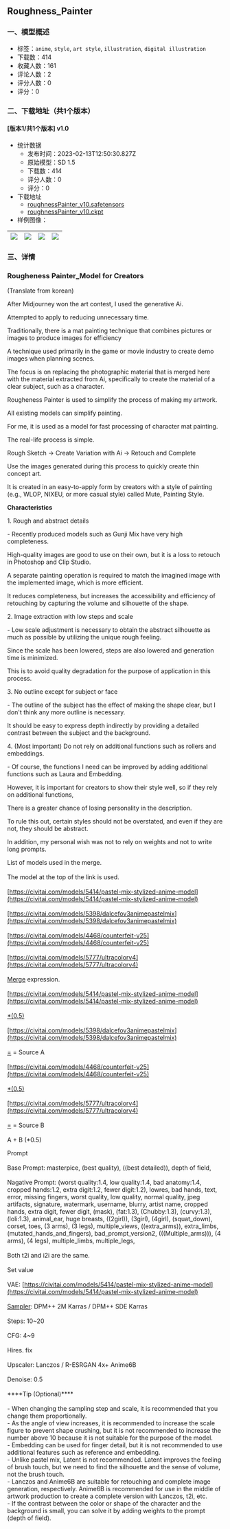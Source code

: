 ## Roughness_Painter
### 一、模型概述

- 标签：`anime`, `style`, `art style`, `illustration`, `digital illustration`
- 下载数：414
- 收藏人数：161
- 评论人数：2
- 评分人数：0
- 评分：0

### 二、下载地址（共1个版本）

#### [版本1/共1个版本] v1.0

- 统计数据
  - 发布时间：2023-02-13T12:50:30.827Z
  - 原始模型：SD 1.5
  - 下载数：414
  - 评分人数：0
  - 评分：0
- 下载地址
  - [roughnessPainter_v10.safetensors](https://civitai.com/api/download/models/9992)
  - [roughnessPainter_v10.ckpt](https://civitai.com/api/download/models/9992?type=Model&format=PickleTensor&size=full&fp=fp16)
- 样例图像：

| <img src="https://image.civitai.com/xG1nkqKTMzGDvpLrqFT7WA/a824999e-2d4e-479a-99ae-b614bbc20800/width=450/97367.jpeg" /> | <img src="https://image.civitai.com/xG1nkqKTMzGDvpLrqFT7WA/e408c58b-c543-4b66-69f3-ed590313de00/width=450/97382.jpeg" /> | <img src="https://image.civitai.com/xG1nkqKTMzGDvpLrqFT7WA/70463bc0-8202-4457-3032-d4bcf6013200/width=450/97381.jpeg" /> | <img src="https://image.civitai.com/xG1nkqKTMzGDvpLrqFT7WA/de77b387-6050-4c85-5487-f439b8b47400/width=450/97380.jpeg" /> |
| ---- | ---- | ---- | ---- |


### 三、详情
<h3>Rougheness Painter_Model for Creators</h3><p></p><p>(Translate from korean)</p><p></p><p>After Midjourney won the art contest, I used the generative Ai.</p><p>Attempted to apply to reducing unnecessary time.</p><p></p><p>Traditionally, there is a mat painting technique that combines pictures or images to produce images for efficiency</p><p>A technique used primarily in the game or movie industry to create demo images when planning scenes.</p><p>The focus is on replacing the photographic material that is merged here with the material extracted from Ai, specifically to create the material of a clear subject, such as a character.</p><p></p><p>Rougheness Painter is used to simplify the process of making my artwork.</p><p>All existing models can simplify painting. </p><p></p><p>For me, it is used as a model for fast processing of character mat painting. </p><p>The real-life process is simple.</p><p></p><p>Rough Sketch -&gt; Create Variation with Ai -&gt; Retouch and Complete</p><p></p><p>Use the images generated during this process to quickly create thin concept art.</p><p>It is created in an easy-to-apply form by creators with a style of painting (e.g., WLOP, NIXEU, or more casual style) called Mute, Painting Style.</p><p></p><p><strong>Characteristics</strong></p><p></p><p>1. Rough and abstract details</p><p>- Recently produced models such as Gunji Mix have very high completeness.</p><p>High-quality images are good to use on their own, but it is a loss to retouch in Photoshop and Clip Studio.</p><p>A separate painting operation is required to match the imagined image with the implemented image, which is more efficient.</p><p>It reduces completeness, but increases the accessibility and efficiency of retouching by capturing the volume and silhouette of the shape.</p><p></p><p>2. Image extraction with low steps and scale</p><p>- Low scale adjustment is necessary to obtain the abstract silhouette as much as possible by utilizing the unique rough feeling.</p><p>Since the scale has been lowered, steps are also lowered and generation time is minimized.</p><p>This is to avoid quality degradation for the purpose of application in this process.</p><p></p><p>3. No outline except for subject or face</p><p>- The outline of the subject has the effect of making the shape clear, but I don't think any more outline is necessary.</p><p>It should be easy to express depth indirectly by providing a detailed contrast between the subject and the background.</p><p></p><p>4. (Most important) Do not rely on additional functions such as rollers and embeddings.</p><p>- Of course, the functions I need can be improved by adding additional functions such as Laura and Embedding.</p><p>However, it is important for creators to show their style well, so if they rely on additional functions,</p><p>There is a greater chance of losing personality in the description.</p><p></p><p>To rule this out, certain styles should not be overstated, and even if they are not, they should be abstract.</p><p></p><p>In addition, my personal wish was not to rely on weights and not to write long prompts.</p><p></p><p>List of models used in the merge.<br /><br />The model at the top of the link is used.<br /><br />[<a target="_blank" rel="ugc" href="https://civitai.com/models/5414/pastel-mix-stylized-anime-model](https://civitai.com/models/5414/pastel-mix-stylized-anime-model)￼￼[https://civitai.com/models/5398/dalcefov3animepastelmix](https://civitai.com/models/5398/dalcefov3animepastelmix)￼￼[https://civitai.com/models/4468/counterfeit-v25](https://civitai.com/models/4468/counterfeit-v25)￼￼[https://civitai.com/models/5777/ultracolorv4](https://civitai.com/models/5777/ultracolorv4)￼￼Merge">https://civitai.com/models/5414/pastel-mix-stylized-anime-model](https://civitai.com/models/5414/pastel-mix-stylized-anime-model)<br /><br />[https://civitai.com/models/5398/dalcefov3animepastelmix](https://civitai.com/models/5398/dalcefov3animepastelmix)<br /><br />[https://civitai.com/models/4468/counterfeit-v25](https://civitai.com/models/4468/counterfeit-v25)<br /><br />[https://civitai.com/models/5777/ultracolorv4](https://civitai.com/models/5777/ultracolorv4)<br /><br />Merge</a> expression.<br /><br />[<a target="_blank" rel="ugc" href="https://civitai.com/models/5414/pastel-mix-stylized-anime-model](https://civitai.com/models/5414/pastel-mix-stylized-anime-model)￼￼*(0.5)￼￼[https://civitai.com/models/5398/dalcefov3animepastelmix](https://civitai.com/models/5398/dalcefov3animepastelmix)￼￼=">https://civitai.com/models/5414/pastel-mix-stylized-anime-model](https://civitai.com/models/5414/pastel-mix-stylized-anime-model)<br /><br />*(0.5)<br /><br />[https://civitai.com/models/5398/dalcefov3animepastelmix](https://civitai.com/models/5398/dalcefov3animepastelmix)<br /><br />=</a> = Source A<br /><br />[<a target="_blank" rel="ugc" href="https://civitai.com/models/4468/counterfeit-v25](https://civitai.com/models/4468/counterfeit-v25)￼￼*(0.5)￼￼[https://civitai.com/models/5777/ultracolorv4](https://civitai.com/models/5777/ultracolorv4)￼￼=">https://civitai.com/models/4468/counterfeit-v25](https://civitai.com/models/4468/counterfeit-v25)<br /><br />*(0.5)<br /><br />[https://civitai.com/models/5777/ultracolorv4](https://civitai.com/models/5777/ultracolorv4)<br /><br />=</a> = Source B<br /><br />A + B (*0.5)</p><p></p><p>Prompt<br /><br />Base Prompt: masterpice, (best quality), ((best detailed)), depth of field,<br /><br />Nagative Prompt: (worst quality:1.4, low quality:1.4, bad anatomy:1.4, cropped hands:1.2, extra digit:1.2, fewer digit:1.2), lowres, bad hands, text, error, missing fingers, worst quality, low quality, normal quality, jpeg artifacts, signature, watermark, username, blurry, artist name, cropped hands, extra digit, fewer digit, (mask), (fat:1.3), (Chubby:1.3), (curvy:1.3), (loli:1.3), animal_ear, huge breasts, ((2girl)), (3girl), (4girl), (squat_down), corset, toes, (3 arms), (3 legs), multiple_views, ((extra_arms)), extra_limbs, (mutated_hands_and_fingers), bad_prompt_version2, (((Multiple_arms))), (4 arms), (4 legs), multiple_limbs, multiple_legs,<br /><br />Both t2i and i2i are the same.<br /><br />Set value<br /><br />VAE: [<a target="_blank" rel="ugc" href="https://civitai.com/models/5414/pastel-mix-stylized-anime-model](https://civitai.com/models/5414/pastel-mix-stylized-anime-model)￼￼Sampler">https://civitai.com/models/5414/pastel-mix-stylized-anime-model](https://civitai.com/models/5414/pastel-mix-stylized-anime-model)<br /><br />Sampler</a>: DPM++ 2M Karras / DPM++ SDE Karras<br /><br />Steps: 10~20<br /><br />CFG: 4~9<br /><br />Hires. fix<br /><br />Upscaler: Lanczos / R-ESRGAN 4x+ Anime6B<br /><br />Denoise: 0.5<br /><br />****Tip (Optional)****<br /><br />- When changing the sampling step and scale, it is recommended that you change them proportionally.<br />- As the angle of view increases, it is recommended to increase the scale figure to prevent shape crushing, but it is not recommended to increase the number above 10 because it is not suitable for the purpose of the model.<br />- Embedding can be used for finger detail, but it is not recommended to use additional features such as reference and embedding.<br />- Unlike pastel mix, Latent is not recommended. Latent improves the feeling of brush touch, but we need to find the silhouette and the sense of volume, not the brush touch.<br />- Lanczos and Anime6B are suitable for retouching and complete image generation, respectively. Anime6B is recommended for use in the middle of artwork production to create a complete version with Lanczos, t2i, etc.<br />- If the contrast between the color or shape of the character and the background is small, you can solve it by adding weights to the prompt (depth of field).</p>